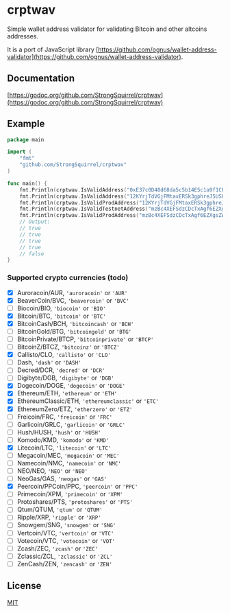 # crptwav

Simple wallet address validator for validating Bitcoin and other altcoins addresses.

It is a port of JavaScript library [https://github.com/ognus/wallet-address-validator](https://github.com/ognus/wallet-address-validator).

## Documentation

[https://godoc.org/github.com/StrongSquirrel/crptwav](https://godoc.org/github.com/StrongSquirrel/crptwav)

## Example

```go
package main

import (
    "fmt"
    "github.com/StrongSquirrel/crptwav"
)

func main() {
	fmt.Println(crptwav.IsValidAddress("0xE37c0D48d68da5c5b14E5c1a9f1CFE802776D9FF", "ETH"))
	fmt.Println(crptwav.IsValidAddress("12KYrjTdVGjFMtaxERSk3gphreJ5US8aUP", "Bitcoin"))
	fmt.Println(crptwav.IsValidProdAddress("12KYrjTdVGjFMtaxERSk3gphreJ5US8aUP", "Bitcoin"))
	fmt.Println(crptwav.IsValidTestnetAddress("mzBc4XEFSdzCDcTxAgf6EZXgsZWpztRhef", "BTC"))
	fmt.Println(crptwav.IsValidProdAddress("mzBc4XEFSdzCDcTxAgf6EZXgsZWpztRhef", "BTC"))
	// Output:
	// true
	// true
	// true
	// true
	// false
}
```

### Supported crypto currencies (todo)

- [x] Auroracoin/AUR, `'auroracoin'` or `'AUR'`
- [x] BeaverCoin/BVC, `'beavercoin'` or `'BVC'`
- [ ] Biocoin/BIO, `'biocoin'` or `'BIO'`
- [x] Bitcoin/BTC, `'bitcoin'` or `'BTC'`
- [x] BitcoinCash/BCH, `'bitcoincash'` or `'BCH'`
- [ ] BitcoinGold/BTG, `'bitcoingold'` or `'BTG'`
- [ ] BitcoinPrivate/BTCP, `'bitcoinprivate'` or `'BTCP'`
- [ ] BitcoinZ/BTCZ, `'bitcoinz'` or `'BTCZ'`
- [x] Callisto/CLO, `'callisto'` or `'CLO'`
- [ ] Dash, `'dash'` or `'DASH'`
- [ ] Decred/DCR, `'decred'` or `'DCR'`
- [ ] Digibyte/DGB, `'digibyte'` or `'DGB'`
- [x] Dogecoin/DOGE, `'dogecoin'` or `'DOGE'`
- [x] Ethereum/ETH, `'ethereum'` or `'ETH'`
- [x] EthereumClassic/ETH, `'ethereumclassic'` or `'ETC'`
- [x] EthereumZero/ETZ, `'etherzero'` or `'ETZ'`
- [ ] Freicoin/FRC, `'freicoin'` or `'FRC'`
- [ ] Garlicoin/GRLC, `'garlicoin'` or `'GRLC'`
- [ ] Hush/HUSH, `'hush'` or `'HUSH'`
- [ ] Komodo/KMD, `'komodo'` or `'KMD'`
- [x] Litecoin/LTC, `'litecoin'` or `'LTC'`
- [ ] Megacoin/MEC, `'megacoin'` or `'MEC'`
- [ ] Namecoin/NMC, `'namecoin'` or `'NMC'`
- [ ] NEO/NEO, `'NEO'` or `'NEO'`
- [ ] NeoGas/GAS, `'neogas'` or `'GAS'`
- [x] Peercoin/PPCoin/PPC, `'peercoin'` or `'PPC'`
- [ ] Primecoin/XPM, `'primecoin'` or `'XPM'`
- [ ] Protoshares/PTS, `'protoshares'` or `'PTS'`
- [ ] Qtum/QTUM, `'qtum'` or `'QTUM'`
- [ ] Ripple/XRP, `'ripple'` or `'XRP'`
- [ ] Snowgem/SNG, `'snowgem'` or `'SNG'`
- [ ] Vertcoin/VTC, `'vertcoin'` or `'VTC'`
- [ ] Votecoin/VTC, `'votecoin'` or `'VOT'`
- [ ] Zcash/ZEC, `'zcash'` or `'ZEC'`
- [ ] Zclassic/ZCL, `'zclassic'` or `'ZCL'`
- [ ] ZenCash/ZEN, `'zencash'` or `'ZEN'`

## License

[MIT](LICENSE)
